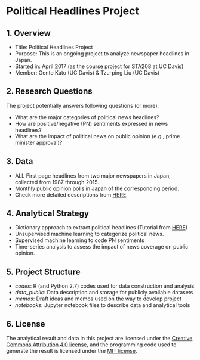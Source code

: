 # Political Headlines Project

## 1. Overview

  * Title: Political Headlines Project
  * Purpose: This is an ongoing project to analyze newspaper headlines in Japan.
  * Started in: April 2017 (as the course project for STA208 at UC Davis)
  * Member: Gento Kato (UC Davis) & Tzu-ping Liu (UC Davis)

## 2. Research Questions

The project potentially answers following questions (or more).

 * What are the major categories of political news headlines?
 * How are positive/negative (PN) sentiments expressed in news headlines?
 * What are the impact of political news on public opinion (e.g., prime minister approval)?

## 3. Data

 * ALL First page headlines from two major newspapers in Japan, collected from 1987 through 2015.
 * Monthly public opinion polls in Japan of the corresponding period.
 * Check more detailed descriptions from [HERE](https://github.com/gentok/Political_Headlines_Project/blob/master/data_public/DESCRIPTION.md).

## 4. Analytical Strategy

 * Dictionary approach to extract political headlines (Tutorial from [HERE](https://github.com/gentok/Political_Headlines_Project/blob/master/notebooks/Headline%20Data%20and%20Text%20Search.ipynb))
 * Unsupervised machine learning to categorize political news.
 * Supervised machine learning to code PN sentiments
 * Time-series analysis to assess the impact of news coverage on public opinion.

## 5. Project Structure

 * *codes*: R (and Python 2.7) codes used for data construction and analysis
 * *data_public*: Data description and storage for publicly available datasets
 * *memos*: Draft ideas and memos used on the way to develop project
 * *notebooks*: Jupyter notebook files to describe data and analytical tools

## 6. License

The analytical result and data in this project are licensed under the [Creative Commons Attribution 4.0 license](https://choosealicense.com/licenses/cc-by-4.0/), and the programming code used to generate the result is licensed under the [MIT license](https://choosealicense.com/licenses/mit/).
